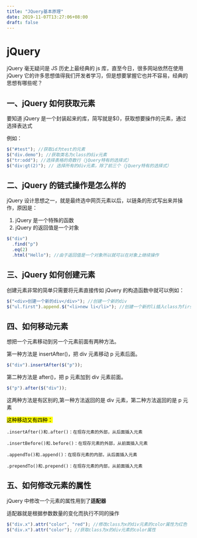 ```yaml
---
title: "JQuery基本原理"
date: 2019-11-07T13:27:06+08:00
draft: false
---
```


# jQuery

jQuery 毫无疑问是 JS 历史上最经典的 js 库，直至今日，很多网站依然在使用 jQuery 它的许多思想值得我们开发者学习，但是想要掌握它也并不容易，经典的思想有哪些呢？

## 一、jQuery 如何获取元素

要知道 jQuery 是一个封装起来的库，简写就是\$()，获取想要操作的元素，通过选择表达式

例如：

```js
$("#test"); //获取id为test的元素
$("div.demo"); //获取类名为class的div元素
$("tr:odd"); //选择表格的奇数行（jQuery特有的选择式）
$("div:gt(2)"); // 选择所有的div元素，除了前三个（jQuery特有的选择式）
```

## 二、jQuery 的链式操作是怎么样的

jQuery 设计思想之一，就是最终选中网页元素以后，以链条的形式写出来并操作，原因是：

1.  jQuery 是一个特殊的函数
2.  jQuery 的返回值是一个对象

```js
$("div")
  .find("p")
  .eq(2)
  .html("Hello"); //由于返回值是一个对象所以就可以在对象上继续操作
```

## 三、jQuery 如何创建元素

创建元素非常的简单只需要将元素直接传如 jQuery 的构造函数中就可以例如：

```js
$("<div>创建一个新的div</div>"); //创建一个新的div
$("ul.first").append.$("<li>new li</li>"); //创建一个新的li插入class为first的ul中
```

## 四、如何移动元素

想把一个元素移动到另一个元素前面有两种方法。

第一种方法是 insertAfter()，把 div 元素移动 p 元素后面。

```js
$("div").insertAfter($("p"));
```

第二种方法是 after()，把 p 元素加到 div 元素前面。

```js
$("p").after($("div"));
```

这两种方法是有区别的,第一种方法返回的是 div 元素，第二种方法返回的是 p 元素

<mark>这种移动又有四种：<mark>

```
.insertAfter()和.after()：在现存元素的外部，从后面插入元素

.insertBefore()和.before()：在现存元素的外部，从前面插入元素

.appendTo()和.append()：在现存元素的内部，从后面插入元素

.prependTo()和.prepend()：在现存元素的内部，从前面插入元素
```

## 五、如何修改元素的属性

jQuery 中修改一个元素的属性用到了**适配器**

适配器就是根据参数数量的变化而执行不同的操作

```js
$("div.x").attr("color", "red"); //修改class为x的div元素的color属性为红色
$("div.x").attr("color"); //获取class为x的div元素的color属性
```
